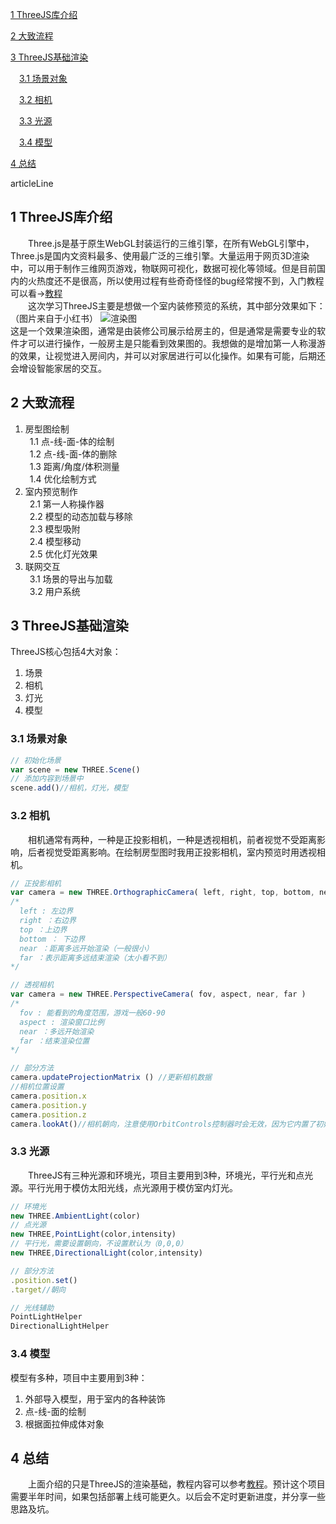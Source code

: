 [1 ThreeJS库介绍](#1)


[2 大致流程](#2)


[3 ThreeJS基础渲染](#3)


&emsp;[3.1 场景对象](#3-1)  


&emsp;[3.2 相机](#3-2)  


&emsp;[3.3 光源](#3-3)  


&emsp;[3.4 模型](#3-4)  


[4 总结](#4)


articleLine

## <span id="1" class="title">1 ThreeJS库介绍</span>
&emsp;&emsp;Three.js是基于原生WebGL封装运行的三维引擎，在所有WebGL引擎中，Three.js是国内文资料最多、使用最广泛的三维引擎。大量运用于网页3D渲染中，可以用于制作三维网页游戏，物联网可视化，数据可视化等领域。但是目前国内的火热度还不是很高，所以使用过程有些奇奇怪怪的bug经常搜不到，入门教程可以看->[教程](http://www.yanhuangxueyuan.com/)  
&emsp;&emsp;这次学习ThreeJS主要是想做一个室内装修预览的系统，其中部分效果如下：（图片来自于小红书）
![渲染图](https://img-blog.csdnimg.cn/20200324115824744.jpg?x-oss-process=image/watermark,type_ZmFuZ3poZW5naGVpdGk,shadow_10,text_aHR0cHM6Ly9ibG9nLmNzZG4ubmV0L3lqbHRvcA==,size_16,color_FFFFFF,t_70#pic_center)  
这是一个效果渲染图，通常是由装修公司展示给房主的，但是通常是需要专业的软件才可以进行操作，一般房主是只能看到效果图的。我想做的是增加第一人称漫游的效果，让视觉进入房间内，并可以对家居进行可以化操作。如果有可能，后期还会增设智能家居的交互。

## <span id="2" class="title">2 大致流程</span>
1. 房型图绘制  
&ensp;1.1 点-线-面-体的绘制  
&ensp;1.2 点-线-面-体的删除  
&ensp;1.3 距离/角度/体积测量    
&ensp;1.4 优化绘制方式  
2. 室内预览制作  
&ensp;2.1 第一人称操作器  
&ensp;2.2 模型的动态加载与移除  
&ensp;2.3 模型吸附  
&ensp;2.4 模型移动  
&ensp;2.5 优化灯光效果  
3. 联网交互  
&ensp;3.1 场景的导出与加载  
&ensp;3.2 用户系统  

## <span id="3" class="title">3 ThreeJS基础渲染</span>
ThreeJS核心包括4大对象：
1. 场景
2. 相机
3. 灯光
4. 模型

### <span id="3.1" class="title">3.1 场景对象</span>
```js
// 初始化场景
var scene = new THREE.Scene()
// 添加内容到场景中
scene.add()//相机，灯光，模型
```

### <span id="3.2" class="title">3.2 相机</span>
&emsp;&emsp;相机通常有两种，一种是正投影相机，一种是透视相机，前者视觉不受距离影响，后者视觉受距离影响。在绘制房型图时我用正投影相机，室内预览时用透视相机。

```js
// 正投影相机
var camera = new THREE.OrthographicCamera( left, right, top, bottom, near, far )
/*
  left : 左边界
  right ：右边界
  top ：上边界
  bottom ： 下边界
  near ：距离多远开始渲染（一般很小）
  far ：表示距离多远结束渲染（太小看不到）
*/

// 透视相机
var camera = new THREE.PerspectiveCamera( fov, aspect, near, far )
/*
  fov : 能看到的角度范围，游戏一般60-90
  aspect : 渲染窗口比例
  near ：多远开始渲染
  far ：结束渲染位置
*/

// 部分方法
camera.updateProjectionMatrix () //更新相机数据
//相机位置设置
camera.position.x
camera.position.y
camera.position.z
camera.lookAt()//相机朝向，注意使用OrbitControls控制器时会无效，因为它内置了初始化朝向。
```

### <span id="3.3" class="title">3.3 光源</span>
&emsp;&emsp;ThreeJS有三种光源和环境光，项目主要用到3种，环境光，平行光和点光源。平行光用于模仿太阳光线，点光源用于模仿室内灯光。

```js
// 环境光
new THREE.AmbientLight(color)
// 点光源
new THREE,PointLight(color,intensity)
// 平行光，需要设置朝向，不设置默认为（0,0,0）
new THREE,DirectionalLight(color,intensity)

// 部分方法
.position.set()
.target//朝向

// 光线辅助
PointLightHelper
DirectionalLightHelper
```

### <span id="3.4" class="title">3.4 模型</span>
模型有多种，项目中主要用到3种：  
1. 外部导入模型，用于室内的各种装饰  
2. 点-线-面的绘制  
3. 根据面拉伸成体对象  

## <span id="4" class="title">4 总结</span>
&emsp;&emsp;上面介绍的只是ThreeJS的渲染基础，教程内容可以参考[教程](http://www.yanhuangxueyuan.com/)。预计这个项目需要半年时间，如果包括部署上线可能更久。以后会不定时更新进度，并分享一些思路及坑。

